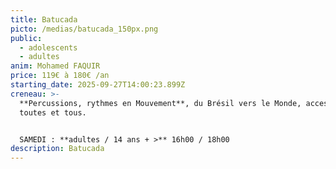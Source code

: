 ```yaml
---
title: Batucada
picto: /medias/batucada_150px.png
public:
  - adolescents
  - adultes
anim: Mohamed FAQUIR
price: 119€ à 180€ /an
starting_date: 2025-09-27T14:00:23.899Z
creneau: >-
  **Percussions, rythmes en Mouvement**, du Brésil vers le Monde, accessible à
  toutes et tous.


  SAMEDI : **adultes / 14 ans + >** 16h00 / 18h00
description: Batucada
---
```

